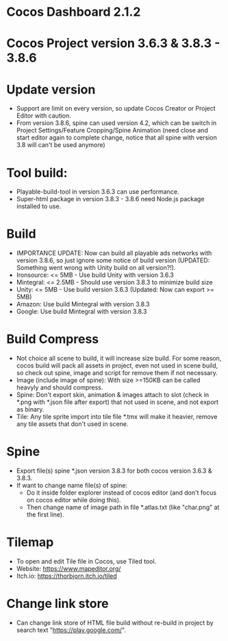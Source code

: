 # Cocos Dashboard 2.1.2
# Cocos Project version 3.6.3 & 3.8.3 - 3.8.6

# Update version
- Support are limit on every version, so update Cocos Creator or Project Editor with caution.
- From version 3.8.6, spine can used version 4.2, which can be switch in Project Settings/Feature Cropping/Spine Animation (need close and start editor again to complete change, notice that all spine with version 3.8 will can't be used anymore)

# Tool build:
- Playable-build-tool in version 3.6.3 can use performance.
- Super-html package in version 3.8.3 - 3.8.6 need Node.js package installed to use.

# Build
- IMPORTANCE UPDATE: Now can build all playable ads networks with version 3.8.6, so just ignore some notice of build version (UPDATED: Something went wrong with Unity build on all version?!).
- Ironsource: <= 5MB - Use build Unity with version 3.6.3
- Mintegral: <= 2.5MB - Should use version 3.8.3 to minimize build size
- Unity: <= 5MB - Use build version 3.6.3 (Updated: Now can export >= 5MB)
- Amazon: Use build Mintegral with version 3.8.3
- Google: Use build Mintegral with version 3.8.3

# Build Compress
- Not choice all scene to build, it will increase size build. For some reason, cocos build will pack all assets in project, even not used in scene build, so check out spine, image and script for remove them if not necessary.
- Image (include image of spine): With size >=150KB can be called heavyly and should compress.
- Spine: Don't export skin, animation & images attach to slot (check in *.png with *.json file after export) that not used in scene, and not export as binary.
- Tile: Any tile sprite import into tile file *.tmx will make it heavier, remove any tile assets that don't used in scene.

# Spine
- Export file(s) spine *.json version 3.8.3 for both cocos version 3.6.3 & 3.8.3.
- If want to change name file(s) of spine:
    + Do it inside folder explorer instead of cocos editor (and don't focus on cocos editor while doing this).
    + Then change name of image path in file *.atlas.txt (like "char.png" at the first line).

# Tilemap
- To open and edit Tile file in Cocos, use Tiled tool.
- Website: https://www.mapeditor.org/
- Itch.io: https://thorbjorn.itch.io/tiled

# Change link store
- Can change link store of HTML file build without re-build in project by search text "https://play.google.com/".